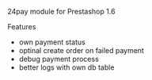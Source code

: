 24pay module for Prestashop 1.6

Features
- own payment status
- optinal create order on failed payment
- debug payment process
- better logs with own db table
